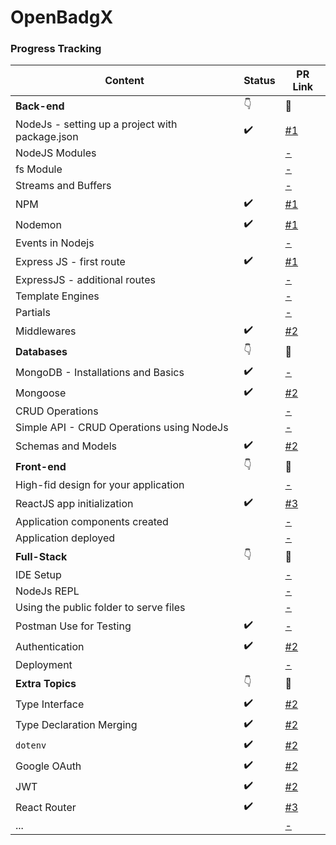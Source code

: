 # OpenBadgX

### Progress Tracking
|Content|Status|PR Link|
|-----|-----|------|
|**Back-end**|👇|🔗|
|NodeJs - setting up a project with package.json|✔️|[#1](https://github.com/kalviumcommunity/openbadgx/pull/1)|
|NodeJS Modules||[-](#)|
|fs Module||[-](#)|
|Streams and Buffers||[-](#)|
|NPM|✔️|[#1](https://github.com/kalviumcommunity/openbadgx/pull/1)|
|Nodemon|✔️|[#1](https://github.com/kalviumcommunity/openbadgx/pull/1)|
|Events in Nodejs||[-](#)|
|Express JS - first route|✔️|[#1](https://github.com/kalviumcommunity/openbadgx/pull/1)|
|ExpressJS - additional routes||[-](#)|
|Template Engines||[-](#)|
|Partials||[-](#)|
|Middlewares|✔️|[#2](https://github.com/kalviumcommunity/openbadgx/pull/2)|
|**Databases**|👇|🔗|
|MongoDB - Installations and Basics|✔️|[-](#)|
|Mongoose|✔️|[#2](https://github.com/kalviumcommunity/openbadgx/pull/2)|
|CRUD Operations||[-](#)|
|Simple API - CRUD Operations using NodeJs||[-](#)|
|Schemas and Models|✔️|[#2](https://github.com/kalviumcommunity/openbadgx/pull/2)|
|**Front-end**|👇|🔗|
|High-fid design for your application||[-](#)|
|ReactJS app initialization|✔️|[#3](https://github.com/kalviumcommunity/openbadgx/pull/3)|
|Application components created||[-](#)|
|Application deployed||[-](#)|
|**Full-Stack**|👇|🔗|
|IDE Setup||[-](#)|
|NodeJs REPL||[-](#)|
|Using the public folder to serve files||[-](#)|
|Postman Use for Testing|✔️|[-](#)|
|Authentication|✔️|[#2](https://github.com/kalviumcommunity/openbadgx/pull/2)|
|Deployment||[-](#)|
|**Extra Topics**|👇|🔗|
|Type Interface|✔️|[#2](https://github.com/kalviumcommunity/openbadgx/pull/2)|
|Type Declaration Merging|✔️|[#2](https://github.com/kalviumcommunity/openbadgx/pull/2)|
|`dotenv`|✔️|[#2](https://github.com/kalviumcommunity/openbadgx/pull/2)|
|Google OAuth|✔️|[#2](https://github.com/kalviumcommunity/openbadgx/pull/2)|
|JWT|✔️|[#2](https://github.com/kalviumcommunity/openbadgx/pull/2)|
|React Router|✔️|[#3](https://github.com/kalviumcommunity/openbadgx/pull/3)|
|...||[-](#)|
